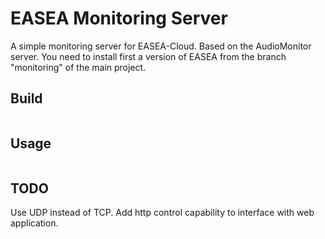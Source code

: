 # EASEA Monitoring Server

A simple monitoring server for EASEA-Cloud. Based on the AudioMonitor server.
You need to install first a version of EASEA from the branch "monitoring" of the main project.

## Build
```$ make 
```

## Usage
```$ ./EASEAMonitor
```

## TODO 
Use UDP instead of TCP.
Add http control capability to interface with web application.
